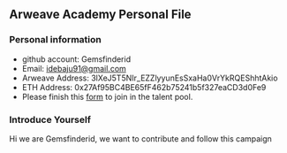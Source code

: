 ## Arweave Academy Personal File

### Personal information

- github account: Gemsfinderid
- Email: idebaju91@gmail.com
- Arweave Address: 3lXeJ5T5NIr_EZZlyyunEsSxaHa0VrYkRQEShhtAkio
- ETH Address: 0x27Af95BC4BE65fF462b75241b5f327eaCD3d0Fe9
- Please finish this [form](https://docs.google.com/forms/d/e/1FAIpQLSfWA5fIIcBgmRppm3jNz5vmf9Mai_QMVil-2pO4r7YKn_Zhtw/viewform?usp=sf_link) to join in the talent pool.

### Introduce Yourself

Hi we are Gemsfinderid, we want to contribute and follow this campaign